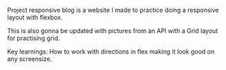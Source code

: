 Project responsive blog is a website I made to practice doing a responsive layout with flexbox.

This is also gonna be updated with pictures from an API with a Grid layout for practising grid.

Key learnings:
How to work with directions in flex making it look good on any screensize.
